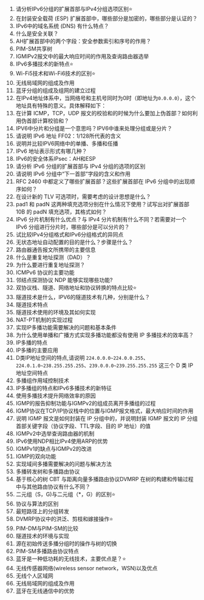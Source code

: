1. 请分析IPv6分组的扩展首部与IPv4分组选项区别⭐
2. 在封装安全载荷 (ESP) 扩展首部中，哪些部分是加密的，哪些部分是认证的？
3. IPv6中的域名系统 (DNS) 有什么特点？
4. 什么是安全关联？
5. AH扩展首部中的两个字段：安全参数索引和序号的作用？
6. PIM-SM共享树
7. IGMIPv2报文中的最大响应时间的作用及查询路由器选举
8. IPv6多播技术的新特点⭐
9. Wi-Fi5技术和Wi-Fi6技术的区别⭐
10. 无线局域网的组成及作用
11. 蓝牙分组的组成及组网的建立过程
12. 在IPv4地址体系中，当网络号和主机号同时为0时（即地址为`0.0.0.0`），这个地址具有特殊的意义。具体解释如下：
13. 在计算 ICMP，TCP，UDP 报文的校验和的时候为什么要加上伪首部？如何利用伪首部计算校验和？
14. IPV6中分片和分组是一个意思吗？IPV6中谁来处理分组或是分片？
15. 请说明 IPv6 地址 FF02：1/128所代表的含义
16. 说明并比较IPV6网络中的单播、多播和任播
17. IPv6 地址表示形式有哪几种？
18. IPv6的安全体系IPsec：AH和ESP
19. 请分析 IPv6 分组的扩展首部与 IPv4 分组的选项的区别
20. 请说明 IPv6 分组中“下一首部”字段的含义和作用
21. RFC 2460 中都定义了哪些扩展首部？这些扩展首部在 IPv6 分组中的出现顺序如何？
22. 在设计新的 TLV 可选项时，需要考虑的设计思想是什么？
23. pad1 和 padN 这两种填充选项分别在什么情况下使用？试写出对扩展首部 10B 的 padN 填充选项，其格式如何？
24. IPv6 分片机制有什么优点？与 IPv4 分片机制有什么不同？若需要对一个 IPv6 分组进行分片时，哪些部分是可以分片的？
25. 试比较IPv4分组格式和IPv6分组格式的异同点
26. 无状态地址自动配置的目的是什么？步骤是什么？
27. 路由器通告报文所携带的主要信息
28. 什么是重复地址探测（DAD）？
29. 为什么要进行重复地址探测？
30. ICMPv6 协议的主要功能
31. 邻结点探测协议 NDP 能够实现哪些功能?
32. 双协议栈、隧道、网络地址和协议转换的特点比较⭐
33. 隧道技术是什么，IPV6的隧道技术有几种，分别是什么？
34. 隧道技术特点
35. 隧道技术使用的环境及其如何实现
36. NAT-PT机制的实现过程
37. 实现IP多播功能需要解决的问题和基本条件
38. 为什么使用单播和广播方式实现多播功能都没有使用 IP 多播技术的效率高？
39. IP多播的特点
40. IP多播的主要应用
41. D类IP地址空间的特点,请说明 `224.0.0.0~224.0.0.255`、`224.0.1.0~238.255.255.255`、`239.0.0.0~239.255.255.255` 这三个 D 类 IP 地址空间特点
42. 多播组作用域控制技术
43. IP多播组的特点和IPv6多播技术的新特征
44. 使用多播技术提升网络效率的原因
45. IGMP的报告抑制功能与IGMPv2的组成员离开多播组的过程
46. IGMP协议在TCP/IP协议栈中的位置与IGMP报文格式，最大响应时间的作用
47. 说明 IGMP 报文是如何封装在 IP 分组中的，并说明封装 IGMP 报文的 IP 分组首部关键字段（协议字段、TTL字段、目的 IP 地址）的值
48. IGMPv2中选举查询路由器的机制
49. IPv6使用NDP相比IPv4使用ARP的优势
50. IGMPv1的缺点与IGMPv2的改进
51. IGMP的双向功能
52. 实现域间多播需要解决的问题与解决方法
53. 多播转发树和多播路由协议
54. 基于核心的树 CBT 与距离向量多播路由协议DVMRP 在树的构建和传输过程中与其他路由协议有什么不同？
55. 二元组（S，G)与二元组（*，G）的区别⭐
56. 协议与算法的区别
57. 最短路径上的分组转发
58. DVMRP协议中的洪泛、剪枝和嫁接操作⭐
59. PIM-DM与PIM-SM的比较
60. 隧道技术的环境与实现
61. 源在初始传送多播分组时的操作与树的切换
62. PIM-SM多播路由协议特点
63. 蓝牙是一种低功耗的无线技术，主要优点是？⭐
64. 无线传感器网络(wireless sensor network，WSN)以及优点
65. 无线个人区域网
66. 无线局域网的组成及作用
67. 蓝牙在无线通信中的优势
